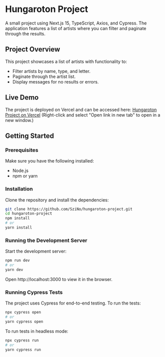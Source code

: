 # Hungaroton Project

A small project using Next.js 15, TypeScript, Axios, and Cypress. The application features a list of artists where you can filter and paginate through the results.

## Project Overview

This project showcases a list of artists with functionality to:

- Filter artists by name, type, and letter.
- Paginate through the artist list.
- Display messages for no results or errors.

## Live Demo

The project is deployed on Vercel and can be accessed here:
[Hungaroton Project on Vercel](https://hungaroton-project.vercel.app)
(Right-click and select "Open link in new tab" to open in a new window.)

## Getting Started

### Prerequisites

Make sure you have the following installed:

- Node.js
- npm or yarn

### Installation

Clone the repository and install the dependencies:

```bash
git clone https://github.com/SziNo/hungaroton-project.git
cd hungaroton-project
npm install
# or
yarn install
```

### Running the Development Server

Start the development server:

```bash
npm run dev
# or
yarn dev
```

Open http://localhost:3000 to view it in the browser.

### Running Cypress Tests

The project uses Cypress for end-to-end testing. To run the tests:

```bash
npx cypress open
# or
yarn cypress open
```

To run tests in headless mode:

```bash
npx cypress run
# or
yarn cypress run
```
